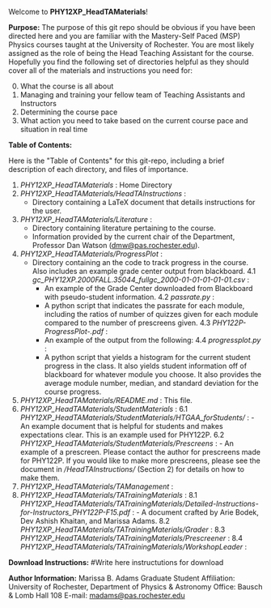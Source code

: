 Welcome to **PHY12XP_HeadTAMaterials**!

**Purpose:** The purpose of this git repo should be obvious if you have been directed here and you are familiar with the Mastery-Self Paced (MSP) Physics courses taught at the University of Rochester. You are most likely assigned as the role of being the Head Teaching Assistant for the course. Hopefully you find the following set of directories helpful as they should cover all of the materials and instructions  you need for:

0. What the course is all about
1. Managing and training your fellow team of Teaching Assistants and Instructors
2. Determining the course pace
3. What action you need to take based on the current course pace and situation in real time

**Table of Contents:**

Here is the "Table of Contents" for this git-repo, including a brief description of each directory, and files of importance. 

1. *PHY12XP_HeadTAMaterials* : Home Directory
2. *PHY12XP_HeadTAMaterials/HeadTAInstructions* : 
	- Directory containing a LaTeX document that details instructions for the user.
3. *PHY12XP_HeadTAMaterials/Literature* : 
	- Directory containing literature pertaining to the course.
	- Information provided by the current chair of the Department, Professor Dan Watson (dmw@pas.rochester.edu).
4. *PHY12XP_HeadTAMaterials/ProgressPlot* : 
	- Directory containing an the code to track progress in the course. Also includes an example grade center output from blackboard.
	4.1  *gc_PHY12XP.2000FALL.35044_fullgc_2000-01-01-01-01-01.csv* :
		- An example of the Grade Center downloaded from Blackboard with pseudo-student information.
	4.2 *passrate.py* :
		- A python script that indicates the passrate for each module, including the ratios of number of quizzes given for each module compared to the number of prescreens given.
	4.3 *PHY122P-ProgressPlot-.pdf* :
		- An example of the output from the following:
	4.4 *progressplot.py* :
		- A python script that yields a histogram for the current student progress in the class. It also yields student information off of blackboard for whatever module you choose. It also provides the average module number, median, and standard deviation for the course progress.
5. *PHY12XP_HeadTAMaterials/README.md* : This file.
6. *PHY12XP_HeadTAMaterials/StudentMaterials* :
	6.1 *PHY12XP_HeadTAMaterials/StudentMaterials/HTGAA_forStudents/* :
		- An example document that is helpful for students and makes expectations clear. This is an example used for PHY122P.
	6.2 *PHY12XP_HeadTAMaterials/StudentMaterials/Prescreens* :
		- An example of a prescreen. Please contact the author for prescreens made for PHY122P. If you would like to make more prescreens, please see the document in */HeadTAInstructions/* (Section 2) for details on how to make them.
7. *PHY12XP_HeadTAMaterials/TAManagement* :
8. *PHY12XP_HeadTAMaterials/TATrainingMaterials* :
	8.1 *PHY12XP_HeadTAMaterials/TATrainingMaterials/Detailed-Instructions-for-Instructors_PHY122P-F15.pdf* :
		- A document crafted by Arie Bodek, Dev Ashish Khaitan, and Marissa Adams. 
	8.2 *PHY12XP_HeadTAMaterials/TATrainingMaterials/Grader* :
	8.3 *PHY12XP_HeadTAMaterials/TATrainingMaterials/Prescreener* :
	8.4 *PHY12XP_HeadTAMaterials/TATrainingMaterials/WorkshopLeader* :

**Download Instructions:**
#Write here instructutions for download

**Author Information:**
Marissa B. Adams
Graduate Student
Affiliation: University of Rochester, Department of Physics & Astronomy
Office: Bausch & Lomb Hall 108
E-mail: madams@pas.rochester.edu